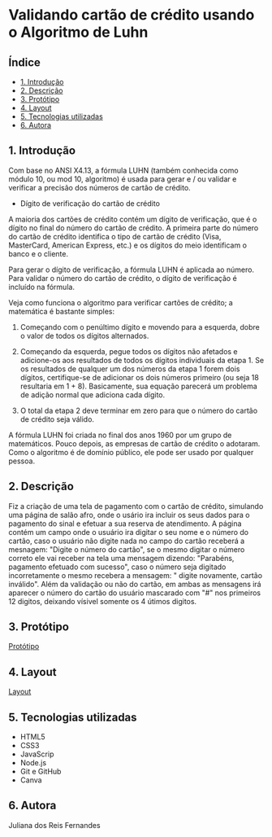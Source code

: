 # Validando cartão de crédito usando o Algoritmo de Luhn 

## Índice

* [1. Introdução](#1-Introdução)
* [2. Descrição](#2-Descrição)
* [3. Protótipo](#3-Protótipo)
* [4. Layout](#4-Layout)
* [5. Tecnologias utilizadas](#5-Tecnologias-utilizadas)
* [6. Autora](#6-Autora)


## 1. Introdução

Com base no ANSI X4.13, a fórmula LUHN (também conhecida como módulo 10, ou mod 10, algoritmo) é usada para gerar e / ou validar e verificar a precisão dos números de cartão de crédito.

* Dígito de verificação do cartão de crédito

A maioria dos cartões de crédito contém um dígito de verificação, que é o dígito no final do número do cartão de crédito. A primeira parte do número do cartão de crédito identifica o tipo de cartão de crédito (Visa, MasterCard, American Express, etc.) e os dígitos do meio identificam o banco e o cliente.

Para gerar o dígito de verificação, a fórmula LUHN é aplicada ao número. Para validar o número do cartão de crédito, o dígito de verificação é incluído na fórmula.

Veja como funciona o algoritmo para verificar cartões de crédito; a matemática é bastante simples:

1) Começando com o penúltimo dígito e movendo para a esquerda, dobre o valor de todos os dígitos alternados.

2) Começando da esquerda, pegue todos os dígitos não afetados e adicione-os aos resultados de todos os dígitos individuais da etapa 1. Se os resultados de qualquer um dos números da etapa 1 forem dois dígitos, certifique-se de adicionar os dois números primeiro (ou seja 18 resultaria em 1 + 8). Basicamente, sua equação parecerá um problema de adição normal que adiciona cada dígito.

3) O total da etapa 2 deve terminar em zero para que o número do cartão de crédito seja válido.

A fórmula LUHN foi criada no final dos anos 1960 por um grupo de matemáticos. Pouco depois, as empresas de cartão de crédito o adotaram. Como o algoritmo é de domínio público, ele pode ser usado por qualquer pessoa.


## 2. Descrição

Fiz a criação de uma tela de pagamento com o cartão de crédito, simulando uma página de salão afro, onde o usário ira incluir os seus dados para o pagamento do sinal e efetuar a sua reserva de atendimento. 
A página contém um campo onde o usuário ira digitar o seu nome e o número do cartão, caso o usuário não digite nada no campo do cartão receberá a mesnagem: "Digite o número do cartão", se o mesmo digitar o número correto ele vai receber na tela uma mensagem dizendo: "Parabéns, pagamento efetuado com sucesso", caso o número seja digitado incorretamente o mesmo recebera a mensagem: " digite novamente, cartão inválido".
Além da validação ou não do cartão, em ambas as mensagens irá aparecer o número do cartão do usuário mascarado com "#" nos primeiros 12 digitos, deixando vísivel somente os 4 útimos digitos. 

## 3. Protótipo 

[Protótipo](https://github.com/Juhreisf/SAP008-card-validation/blob/main/src/prototipo.png?raw=true)

## 4. Layout

[Layout](https://github.com/Juhreisf/SAP008-card-validation/blob/main/src/layout.png?raw=true)

## 5. Tecnologias utilizadas

* HTML5
* CSS3
* JavaScrip
* Node.js
* Git e GitHub
* Canva


## 6. Autora

Juliana dos Reis Fernandes

